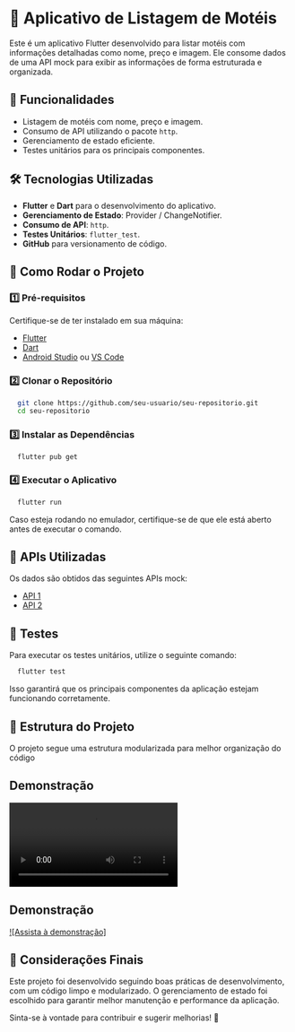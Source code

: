 # 🏨 Aplicativo de Listagem de Motéis

Este é um aplicativo Flutter desenvolvido para listar motéis com informações detalhadas como nome, preço e imagem. Ele consome dados de uma API mock para exibir as informações de forma estruturada e organizada.

## 📌 Funcionalidades

- Listagem de motéis com nome, preço e imagem.
- Consumo de API utilizando o pacote `http`.
- Gerenciamento de estado eficiente.
- Testes unitários para os principais componentes.

## 🛠️ Tecnologias Utilizadas

- **Flutter** e **Dart** para o desenvolvimento do aplicativo.
- **Gerenciamento de Estado**: Provider / ChangeNotifier.
- **Consumo de API**: `http`.
- **Testes Unitários**: `flutter_test`.
- **GitHub** para versionamento de código.

## 🚀 Como Rodar o Projeto

### 1️⃣ Pré-requisitos
Certifique-se de ter instalado em sua máquina:
- [Flutter](https://flutter.dev/docs/get-started/install)
- [Dart](https://dart.dev/get-dart)
- [Android Studio](https://developer.android.com/studio) ou [VS Code](https://code.visualstudio.com/)

### 2️⃣ Clonar o Repositório

```bash
  git clone https://github.com/seu-usuario/seu-repositorio.git
  cd seu-repositorio
```

### 3️⃣ Instalar as Dependências

```bash
  flutter pub get
```

### 4️⃣ Executar o Aplicativo

```bash
  flutter run
```

Caso esteja rodando no emulador, certifique-se de que ele está aberto antes de executar o comando.

## 🔗 APIs Utilizadas
Os dados são obtidos das seguintes APIs mock:
- [API 1](https://jsonkeeper.com/b/1IXK)
- [API 2](https://www.npoint.io/docs/e728bb91e0cd56cc0711)

## 🧪 Testes
Para executar os testes unitários, utilize o seguinte comando:

```bash
  flutter test
```

Isso garantirá que os principais componentes da aplicação estejam funcionando corretamente.

## 📌 Estrutura do Projeto

O projeto segue uma estrutura modularizada para melhor organização do código

<!-- ```
/lib
│── main.dart         # Ponto de entrada do aplicativo
│── core/            # Configurações globais, temas e constantes
│── models/          # Definição dos modelos de dados
│── services/        # Camada de serviço e consumo de API
│── providers/       # Gerenciamento de estado
│── views/           # Telas e componentes visuais
│── widgets/         # Componentes reutilizáveis
│── tests/           # Arquivos de teste unitário
``` -->

## Demonstração

![Demonstração do app](assets/videos/demo.mp4)

## Demonstração

[![Assista à demonstração]](https://youtu.be/WEHf1ouH65A)



## 📜 Considerações Finais

Este projeto foi desenvolvido seguindo boas práticas de desenvolvimento, com um código limpo e modularizado. O gerenciamento de estado foi escolhido para garantir melhor manutenção e performance da aplicação.

Sinta-se à vontade para contribuir e sugerir melhorias! 🚀


